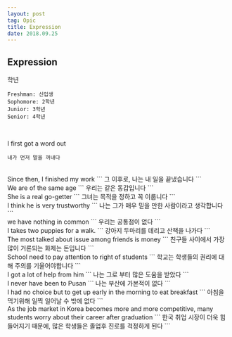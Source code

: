 ```yaml
---
layout: post 
tag: Opic
title: Expression
date: 2018.09.25
---
```


## Expression  

학년  
```
Freshman: 신입생  
Sophomore: 2학년  
Junior: 3학년  
Senior: 4학년  
```
<br>

I first got a word out  
```
내가 먼저 말을 꺼내다
```
<br>
Since then, I finished my work  
```
그 이후로, 나는 내 일을 끝냈습니다
```
<br>
We are of the same age  
```
우리는 같은 동갑입니다
```
<br>
She is a real go-getter  
```
그녀는 목적을 정하고 꼭 이룹니다
```
<br>
I think he is very trustworthy  
```
나는 그가 매우 믿을 만한 사람이라고 생각합니다
```
<br>
we have nothing in common  
```
우리는 공통점이 없다
```
<br>
I takes two puppies for a walk.   
```
강아지 두마리를 데리고 산책을 나가다
```
<br>
The most talked about issue among friends is money  
```
친구들 사이에서 가장 많이 거론되는 화제는 돈입니다
```
<br>
School need to pay attention to right of students  
```
학교는 학생들의 권리에 대해 주의를 기울어야합니다  
```
<br>
I got a lot of help from him  
```
나는 그로 부터 많은 도움을 받았다
```
<br>
I never have been to Pusan
```
나는 부산에 가본적이 없다  
```
<br>
I had no choice but to get up early in the morning to eat breakfast
```
아침을 먹기위해 일찍 일어날 수 밖에 없다
```
<br>
As the job market in Korea becomes more and more competitive, many students worry about their career after graduation
```
한국 취업 시장이 더욱 힘들어지기 때문에, 많은 학생들은 졸업후 진로를 걱정하게 된다
```
<br>